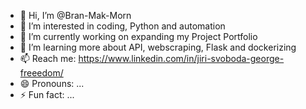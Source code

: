 - 👋 Hi, I’m @Bran-Mak-Morn
- 👀 I’m interested in coding, Python and automation
- 🌱 I’m currently working on expanding my Project Portfolio
- 💞️ I’m learning more about API, webscraping, Flask and dockerizing 
- 📫 Reach me: https://www.linkedin.com/in/jiri-svoboda-george-freeedom/
- 😄 Pronouns: ...
- ⚡ Fun fact: ...

<!---
Bran-Mak-Morn/Bran-Mak-Morn is a ✨ special ✨ repository because its `README.md` (this file) appears on your GitHub profile.
You can click the Preview link to take a look at your changes.
--->
